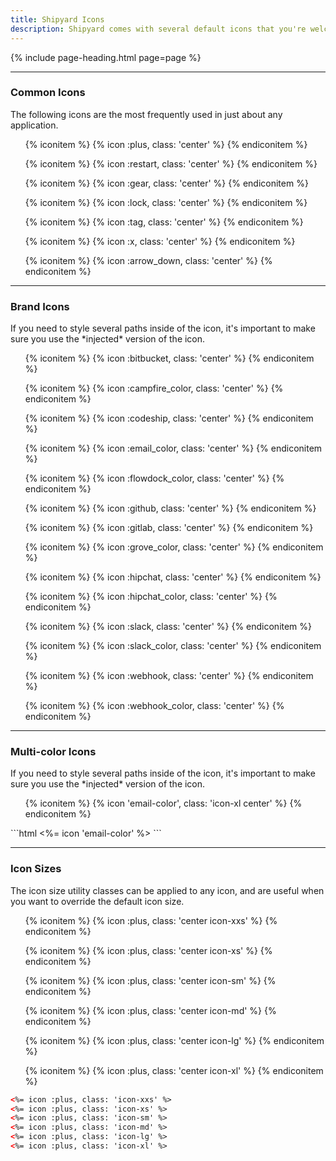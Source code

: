 ```yaml
---
title: Shipyard Icons
description: Shipyard comes with several default icons that you're welcome to use on any project. Each icon has been designed on a pixel grid at the small size possible, but can be scaled up to any size you like simply by changing the `width` and `height` in the CSS.
---
```


{% include page-heading.html page=page %}

---

### Common Icons
<p class="text-light margin-bottom-md" markdown="1">The following icons are the most frequently used in just about any application.</p>

<ul class="icon-list col-container">
  {% iconitem %}
    {% icon :plus, class: 'center' %}
  {% endiconitem %}

  {% iconitem %}
    {% icon :restart, class: 'center' %}
  {% endiconitem %}

  {% iconitem %}
    {% icon :gear, class: 'center' %}
  {% endiconitem %}

  {% iconitem %}
    {% icon :lock, class: 'center' %}
  {% endiconitem %}

  {% iconitem %}
    {% icon :tag, class: 'center' %}
  {% endiconitem %}

  {% iconitem %}
    {% icon :x, class: 'center' %}
  {% endiconitem %}

  {% iconitem %}
    {% icon :arrow_down, class: 'center' %}
  {% endiconitem %}
</ul>

---

### Brand Icons
<p class="text-light margin-bottom-md" markdown="1">If you need to style several paths inside of the icon, it's important to make sure you use the *injected* version of the icon.</p>

<ul class="icon-list col-container">
  {% iconitem %}
    {% icon :bitbucket, class: 'center' %}
  {% endiconitem %}

  {% iconitem %}
    {% icon :campfire_color, class: 'center' %}
  {% endiconitem %}

  {% iconitem %}
    {% icon :codeship, class: 'center' %}
  {% endiconitem %}

  {% iconitem %}
    {% icon :email_color, class: 'center' %}
  {% endiconitem %}

  {% iconitem %}
    {% icon :flowdock_color, class: 'center' %}
  {% endiconitem %}

  {% iconitem %}
    {% icon :github, class: 'center' %}
  {% endiconitem %}

  {% iconitem %}
    {% icon :gitlab, class: 'center' %}
  {% endiconitem %}

  {% iconitem %}
    {% icon :grove_color, class: 'center' %}
  {% endiconitem %}

  {% iconitem %}
    {% icon :hipchat, class: 'center' %}
  {% endiconitem %}

  {% iconitem %}
    {% icon :hipchat_color, class: 'center' %}
  {% endiconitem %}

  {% iconitem %}
    {% icon :slack, class: 'center' %}
  {% endiconitem %}

  {% iconitem %}
    {% icon :slack_color, class: 'center' %}
  {% endiconitem %}

  {% iconitem %}
    {% icon :webhook, class: 'center' %}
  {% endiconitem %}

  {% iconitem %}
    {% icon :webhook_color, class: 'center' %}
  {% endiconitem %}
</ul>

---

### Multi-color Icons
<p class="text-light margin-bottom-md" markdown="1">If you need to style several paths inside of the icon, it's important to make sure you use the *injected* version of the icon.</p>

<ul class="icon-list col-container">
  {% iconitem %}
    {% icon 'email-color', class: 'icon-xl center' %}
  {% endiconitem %}
</ul>
```html
<%= icon 'email-color' %>
```

---

### Icon Sizes
<p class="text-light margin-bottom-md">The icon size utility classes can be applied to any icon, and are useful when you want to override the default icon size.</p>

<ul class="icon-list col-container">
  {% iconitem %}
    {% icon :plus, class: 'center icon-xxs' %}
  {% endiconitem %}

  {% iconitem %}
    {% icon :plus, class: 'center icon-xs' %}
  {% endiconitem %}

  {% iconitem %}
    {% icon :plus, class: 'center icon-sm' %}
  {% endiconitem %}

  {% iconitem %}
    {% icon :plus, class: 'center icon-md' %}
  {% endiconitem %}

  {% iconitem %}
    {% icon :plus, class: 'center icon-lg' %}
  {% endiconitem %}

  {% iconitem %}
    {% icon :plus, class: 'center icon-xl' %}
  {% endiconitem %}
</ul>

```html
<%= icon :plus, class: 'icon-xxs' %>
<%= icon :plus, class: 'icon-xs' %>
<%= icon :plus, class: 'icon-sm' %>
<%= icon :plus, class: 'icon-md' %>
<%= icon :plus, class: 'icon-lg' %>
<%= icon :plus, class: 'icon-xl' %>
```
